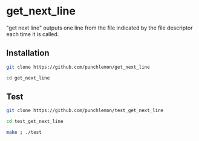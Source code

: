 # get_next_line
"get next line" outputs one line from the file indicated by the file descriptor each time it is called.
## Installation
```bash
git clone https://github.com/punchlemon/get_next_line
```
```bash
cd get_next_line
```
## Test
```bash
git clone https://github.com/punchlemon/test_get_next_line
```
```bash
cd test_get_next_line
```
```bash
make ; ./test
```
